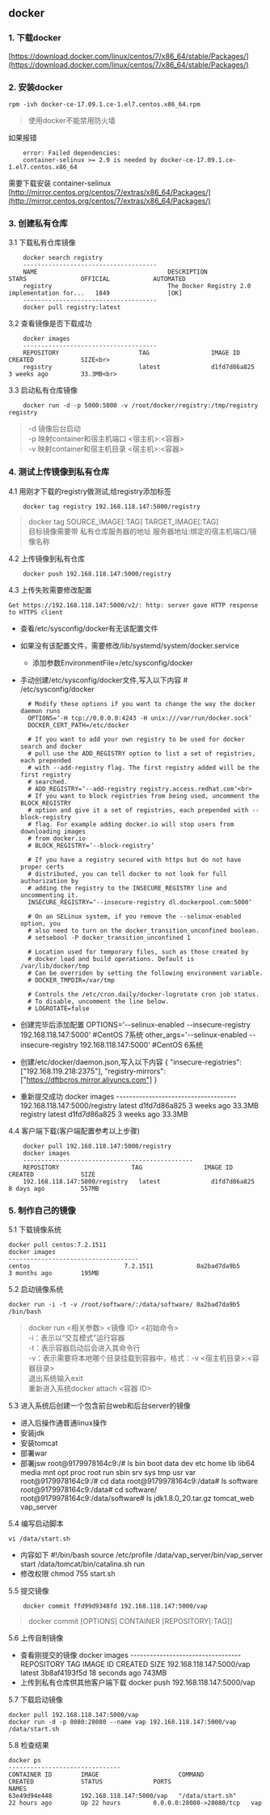 ## docker
### 1. 下载docker 
[https://download.docker.com/linux/centos/7/x86_64/stable/Packages/](https://download.docker.com/linux/centos/7/x86_64/stable/Packages/)

### 2. 安装docker 

	rpm -ivh docker-ce-17.09.1.ce-1.el7.centos.x86_64.rpm
> 使用docker不能禁用防火墙
	
如果报错

		error: Failed dependencies:
		container-selinux >= 2.9 is needed by docker-ce-17.09.1.ce-1.el7.centos.x86_64
需要下载安装 container-selinux<br>
[http://mirror.centos.org/centos/7/extras/x86_64/Packages/](http://mirror.centos.org/centos/7/extras/x86_64/Packages/) 

### 3. 创建私有仓库

3.1 下载私有仓库镜像

		docker search registry
		-------------------------------------
		NAME                                    DESCRIPTION                                     STARS               OFFICIAL            AUTOMATED
		registry                                The Docker Registry 2.0 implementation for...   1849                [OK]  
		-------------------------------------
		docker pull registry:latest

3.2 查看镜像是否下载成功

		docker images
		-------------------------------------
		REPOSITORY                      TAG                 IMAGE ID            CREATED             SIZE<br>
		registry                        latest              d1fd7d86a825        3 weeks ago         33.3MB<br>

3.3 启动私有仓库镜像

		docker run -d -p 5000:5000 -v /root/docker/registry:/tmp/registry registry
> -d 镜像后台启动<br>
> -p 映射container和宿主机端口 <宿主机>:<容器><br>
> -v 映射container和宿主机目录 <宿主机>:<容器><br>

### 4. 测试上传镜像到私有仓库

4.1 用刚才下载的registry做测试,给registry添加标签

		docker tag registry 192.168.118.147:5000/registry
>docker tag SOURCE_IMAGE[:TAG] TARGET_IMAGE[:TAG]<br>
>目标镜像需要带 私有仓库服务器的地址 服务器地址:绑定的宿主机端口/镜像名称

4.2 上传镜像到私有仓库

		docker push 192.168.118.147:5000/registry

4.3 上传失败需要修改配置

	Get https://192.168.118.147:5000/v2/: http: server gave HTTP response to HTTPS client
- 查看/etc/sysconfig/docker有无该配置文件
- 如果没有该配置文件，需要修改/lib/systemd/system/docker.service
  - 添加参数EnvironmentFile=/etc/sysconfig/docker
- 手动创建/etc/sysconfig/docker文件,写入以下内容
		# /etc/sysconfig/docker

		# Modify these options if you want to change the way the docker daemon runs
		OPTIONS=‘-H tcp://0.0.0.0:4243 -H unix:///var/run/docker.sock‘
		DOCKER_CERT_PATH=/etc/docker

		# If you want to add your own registry to be used for docker search and docker
		# pull use the ADD_REGISTRY option to list a set of registries, each prepended
		# with --add-registry flag. The first registry added will be the first registry
		# searched.
		# ADD_REGISTRY=‘--add-registry registry.access.redhat.com‘<br>
		# If you want to block registries from being used, uncomment the BLOCK_REGISTRY
		# option and give it a set of registries, each prepended with --block-registry
		# flag. For example adding docker.io will stop users from downloading images
		# from docker.io
		# BLOCK_REGISTRY=‘--block-registry‘

		# If you have a registry secured with https but do not have proper certs
		# distributed, you can tell docker to not look for full authorization by
		# adding the registry to the INSECURE_REGISTRY line and uncommenting it.
		INSECURE_REGISTRY=‘--insecure-registry dl.dockerpool.com:5000‘

		# On an SELinux system, if you remove the --selinux-enabled option, you
		# also need to turn on the docker_transition_unconfined boolean.
		# setsebool -P docker_transition_unconfined 1

		# Location used for temporary files, such as those created by
		# docker load and build operations. Default is /var/lib/docker/tmp
		# Can be overriden by setting the following environment variable.
		# DOCKER_TMPDIR=/var/tmp

		# Controls the /etc/cron.daily/docker-logrotate cron job status.
		# To disable, uncomment the line below.
		# LOGROTATE=false
- 创建完毕后添加配置
		OPTIONS='--selinux-enabled --insecure-registry 192.168.118.147:5000'    #CentOS 7系统
		other_args='--selinux-enabled --insecure-registry 192.168.118.147:5000' #CentOS 6系统
- 创建/etc/docker/daemon.json,写入以下内容
		{ "insecure-registries":["192.168.119.218:2375"], "registry-mirrors": ["https://dftbcros.mirror.aliyuncs.com"] }
- 重新提交成功
		docker images
		-------------------------------------
		192.168.118.147:5000/registry   latest              d1fd7d86a825        3 weeks ago         33.3MB
		registry                        latest              d1fd7d86a825        3 weeks ago         33.3MB

4.4 客户端下载(客户端配置参考以上步骤)

		docker pull 192.168.118.147:5000/registry
		docker images
		-----------------------------------------------
		REPOSITORY                    TAG                 IMAGE ID            CREATED             SIZE
		192.168.118.147:5000/registry   latest              d1fd7d86a825        8 days ago          557MB

### 5. 制作自己的镜像

5.1 下载镜像系统

	docker pull centos:7.2.1511
	docker images
	------------------------------------
	centos                          7.2.1511            0a2bad7da9b5        3 months ago        195MB

5.2 启动镜像系统		

	docker run -i -t -v /root/software/:/data/software/ 0a2bad7da9b5 /bin/bash
> docker run <相关参数> <镜像 ID> <初始命令><br>
> -i：表示以“交互模式”运行容器<br>
> -t：表示容器启动后会进入其命令行<br>
> -v：表示需要将本地哪个目录挂载到容器中，格式：-v <宿主机目录>:<容器目录><br>
> 退出系统输入exit<br>
> 重新进入系统docker attach <容器 ID>

5.3 进入系统后创建一个包含前台web和后台server的镜像
- 进入后操作通普通linux操作
- 安装jdk
- 安装tomcat
- 部署war
- 部署jsw
		root@9179978164c9:/# ls
		bin  boot  data  dev  etc  home  lib  lib64  media  mnt  opt  proc  root  run  sbin  srv  sys  tmp  usr  var
		root@9179978164c9:/# cd data
		root@9179978164c9:/data# ls
		software
		root@9179978164c9:/data# cd software/
		root@9179978164c9:/data/software# ls
		jdk1.8.0_20.tar.gz  tomcat_web  vap_server

5.4 编写启动脚本

	vi /data/start.sh

- 内容如下
		#!/bin/bash
		source /etc/profile
		/data/vap_server/bin/vap_server start
		/data/tomcat/bin/catalina.sh run
- 修改权限
		chmod 755 start.sh 

5.5 提交镜像

		docker commit ffd99d9348fd 192.168.118.147:5000/vap
> docker commit [OPTIONS] CONTAINER [REPOSITORY[:TAG]]

5.6 上传自制镜像
- 查看刚提交的镜像
		docker images
		----------------------------------
		REPOSITORY                      TAG                 IMAGE ID            CREATED             SIZE
		192.168.118.147:5000/vap        latest              3b8af4193f5d        18 seconds ago      743MB
- 上传到私有仓库供其他客户端下载
		docker push 192.168.118.147:5000/vap

5.7 下载启动镜像

	docker pull 192.168.118.147:5000/vap
	docker run -d -p 8080:28080 --name vap 192.168.118.147:5000/vap /data/start.sh

5.8 检查结果

	docker ps
	-------------------------------
	CONTAINER ID        IMAGE                      COMMAND                  CREATED             STATUS              PORTS                      NAMES
	63e49d94e448        192.168.118.147:5000/vap   "/data/start.sh"         22 hours ago        Up 22 hours         0.0.0.0:28080->28080/tcp   vap









